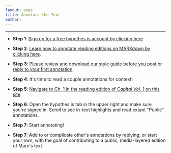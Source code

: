 ```yaml
---
layout: page
title: Annotate the Text
author:
---
```



* * *


* **Step 1**: [Sign up for a free hypothes.is account by clicking here](https://web.hypothes.is/start/)

* **Step 2**: [Learn how to annotate reading editions on MARXdown by clicking here](https://web.hypothes.is/quick-start-guide-for-students/).

* **Step 3**: [Please review and download our style guide before you post or reply to your first annotation](https://docs.google.com/document/d/14hfh7E9KhtJHpYjst5-CMwGYY_kEFJtXUpmQSema5Zs/edit?usp=sharing).

* **Step 4**: It's time to read a couple annotations for context!

* **Step 5**: [Navigate to Ch. 1 in the reading edition of *Capital Vol. 1* on this site](https://marxdown.github.io/texts/ch01/).

* **Step 6**: Open the hypothes.is tab in the upper right and make sure you're signed in. Scroll to see in-text highlights and read extant "Public" annotations.

* **Step 7**: Start annotating!

* **Step 7**: Add to or complicate other's annotations by replying, or start your own, with the goal of contributing to a public, media-layered edition of Marx's text.
